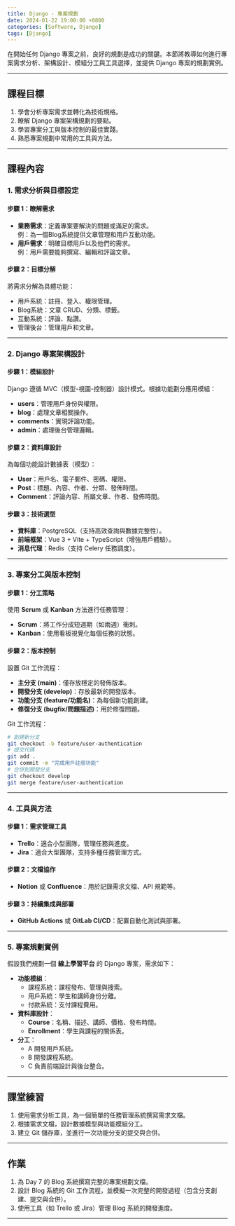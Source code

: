 ```yaml
---
title: Django - 專案規劃
date: 2024-01-22 19:00:00 +0800
categories: [Software, Django]
tags: [Django]
---
```


在開始任何 Django 專案之前，良好的規劃是成功的關鍵。本節將教導如何進行專案需求分析、架構設計、模組分工與工具選擇，並提供 Django 專案的規劃實例。

---

## **課程目標**

1. 學會分析專案需求並轉化為技術規格。
2. 瞭解 Django 專案架構規劃的要點。
3. 學習專案分工與版本控制的最佳實踐。
4. 熟悉專案規劃中常用的工具與方法。

---

## **課程內容**

### **1. 需求分析與目標設定**

#### **步驟 1：瞭解需求**

- **業務需求**：定義專案要解決的問題或滿足的需求。  
  例：為一個Blog系統提供文章管理和用戶互動功能。
- **用戶需求**：明確目標用戶以及他們的需求。  
  例：用戶需要能夠撰寫、編輯和評論文章。

#### **步驟 2：目標分解**

將需求分解為具體功能：

- 用戶系統：註冊、登入、權限管理。
- Blog系統：文章 CRUD、分類、標籤。
- 互動系統：評論、點讚。
- 管理後台：管理用戶和文章。

---

### **2. Django 專案架構設計**

#### **步驟 1：模組設計**

Django 遵循 MVC（模型-視圖-控制器）設計模式。根據功能劃分應用模組：

- **users**：管理用戶身份與權限。
- **blog**：處理文章相關操作。
- **comments**：實現評論功能。
- **admin**：處理後台管理邏輯。

#### **步驟 2：資料庫設計**

為每個功能設計數據表（模型）：

- **User**：用戶名、電子郵件、密碼、權限。
- **Post**：標題、內容、作者、分類、發佈時間。
- **Comment**：評論內容、所屬文章、作者、發佈時間。

#### **步驟 3：技術選型**

- **資料庫**：PostgreSQL（支持高效查詢與數據完整性）。
- **前端框架**：Vue 3 + Vite + TypeScript（增強用戶體驗）。
- **消息代理**：Redis（支持 Celery 任務調度）。

---

### **3. 專案分工與版本控制**

#### **步驟 1：分工策略**

使用 **Scrum** 或 **Kanban** 方法進行任務管理：

- **Scrum**：將工作分成短週期（如兩週）衝刺。
- **Kanban**：使用看板視覺化每個任務的狀態。

#### **步驟 2：版本控制**

設置 Git 工作流程：

- **主分支 (main)**：僅存放穩定的發佈版本。
- **開發分支 (develop)**：存放最新的開發版本。
- **功能分支 (feature/功能名)**：為每個新功能創建。
- **修復分支 (bugfix/問題描述)**：用於修復問題。

Git 工作流程：

```bash
# 創建新分支
git checkout -b feature/user-authentication
# 提交代碼
git add .
git commit -m "完成用戶註冊功能"
# 合併到開發分支
git checkout develop
git merge feature/user-authentication
```

---

### **4. 工具與方法**

#### **步驟 1：需求管理工具**

- **Trello**：適合小型團隊，管理任務與進度。
- **Jira**：適合大型團隊，支持多種任務管理方式。

#### **步驟 2：文檔協作**

- **Notion** 或 **Confluence**：用於記錄需求文檔、API 規範等。

#### **步驟 3：持續集成與部署**

- **GitHub Actions** 或 **GitLab CI/CD**：配置自動化測試與部署。

---

### **5. 專案規劃實例**

假設我們規劃一個 **線上學習平台** 的 Django 專案，需求如下：

- **功能模組**：
  - 課程系統：課程發布、管理與搜索。
  - 用戶系統：學生和講師身份分離。
  - 付款系統：支付課程費用。
- **資料庫設計**：
  - **Course**：名稱、描述、講師、價格、發布時間。
  - **Enrollment**：學生與課程的關係表。
- **分工**：
  - A 開發用戶系統。
  - B 開發課程系統。
  - C 負責前端設計與後台整合。

---

## **課堂練習**

1. 使用需求分析工具，為一個簡單的任務管理系統撰寫需求文檔。
2. 根據需求文檔，設計數據模型與功能模組分工。
3. 建立 Git 儲存庫，並進行一次功能分支的提交與合併。

---

## **作業**

1. 為 Day 7 的 Blog 系統撰寫完整的專案規劃文檔。
2. 設計 Blog 系統的 Git 工作流程，並模擬一次完整的開發過程（包含分支創建、提交與合併）。
3. 使用工具（如 Trello 或 Jira）管理 Blog 系統的開發進度。

---
